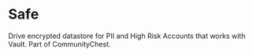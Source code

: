# Safe
Drive encrypted datastore for PII and High Risk Accounts that works with Vault. Part of CommunityChest.


